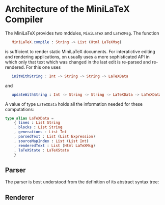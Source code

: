 # Architecture of the MiniLaTeX Compiler


The MiniLaTeX provides two mddules, `MiniLaTeX` and 
`LaTeXMsg`.  The function

```elm
   MiniLaTeX.compile : String -> List (Html LaTeXMsg)
```

is sufficient to render static MiniLaTeX documents.
For interatictive editing and rendering applications,
on usually uses a more sophisticated API in which
only that text which was changed in the last edit
is re-parsed and re-rendered.  For this one uses

```elm
   initWithString : Int -> String -> String -> LaTeXData
```

and

```elm
   updateWithString : Int -> String -> String -> LaTeXData -> LaTeXData
```

A value of type `LaTeXData` holds all the information
needed for these computations:

```elm
type alias LaTeXData =
    { lines : List String
    , blocks : List String
    , generations : List Int
    , parsedText : List (List Expression)
    , sourceMapIndex : List (List Int)
    , renderedText : List (Html LaTeXMsg)
    , laTeXState : LaTeXState
    }
```


## Parser

The parser is best understood from the definition
of its abstract syntax tree:


## Renderer


